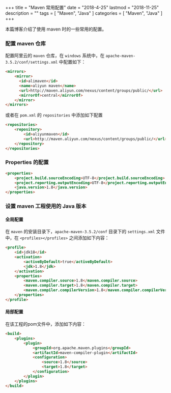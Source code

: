 +++
title = "Maven 常用配置"
date = "2018-4-25"
lastmod = "2018-11-25"
description = ""
tags = [
    "Maven",
    "Java"
]
categories = [
    "Maven",
    "Java"
]
+++

本篇博客介绍了使用 maven 时的一些常用的配置。

<!--more-->

### 配置 maven 仓库
配置阿里云的 `maven` 仓库，在 `windows` 系统中，在 `apache-maven-3.5.2/conf/settings.xml` 中配置如下：
```markdown
<mirrors>
    <mirror>
      <id>alimaven</id>
      <name>aliyun maven</name>
      <url>http://maven.aliyun.com/nexus/content/groups/public/</url>
      <mirrorOf>central</mirrorOf>        
    </mirror>
</mirrors>
```
或者在 `pom.xml` 的 `repositories` 中添加如下配置
```markdown
<repositories>
    <repository>
        <id>aliyunmaven</id>
        <url>http://maven.aliyun.com/nexus/content/groups/public/</url>
    </repository>
</repositories>
```

### Properties 的配置
```markdown
<properties>
    <project.build.sourceEncoding>UTF-8</project.build.sourceEncoding>
    <project.reporting.outputEncoding>UTF-8</project.reporting.outputEncoding>
    <java.version>1.8</java.version>
</properties>
```

### 设置 maven 工程使用的 Java 版本

#### 全局配置
在 `maven` 的安装目录下，`apache-maven-3.5.2/conf` 目录下的 `settings.xml` 文件中，在 `<profiles></profiles>` 之间添加如下内容：
```markdown
<profile>  
    <id>jdk18</id>  
    <activation>  
        <activeByDefault>true</activeByDefault>  
        <jdk>1.8</jdk>  
    </activation>  
    <properties>  
        <maven.compiler.source>1.8</maven.compiler.source>  
        <maven.compiler.target>1.8</maven.compiler.target>  
        <maven.compiler.compilerVersion>1.8</maven.compiler.compilerVersion>  
    </properties>   
</profile>
```

#### 局部配置
在该工程的pom文件中，添加如下内容：
```markdown
<build>  
    <plugins>  
        <plugin>  
            <groupId>org.apache.maven.plugins</groupId>  
            <artifactId>maven-compiler-plugin</artifactId>  
            <configuration>  
                <source>1.8</source>  
                <target>1.8</target>  
            </configuration>  
        </plugin>  
    </plugins>  
</build>
```

